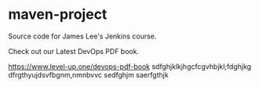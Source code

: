 # maven-project
Source code for James Lee's Jenkins course.

Check out our Latest DevOps PDF book.

https://www.level-up.one/devops-pdf-book
sdfghjklkjhgcfcgvhbjkl;fdghjkg
dfrgthyujdsvfbgnm,nmnbvvc 
sedfghjm
saerfgthjk
